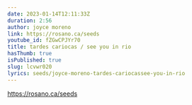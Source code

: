 ```yaml
---
date: 2023-01-14T12:11:33Z
duration: 2:56
author: joyce moreno
link: https://rosano.ca/seeds
youtube_id: fZGwCPJYr70
title: tardes cariocas / see you in rio
hasThumb: true
isPublished: true
slug: lcvwr020
lyrics: seeds/joyce-moreno-tardes-cariocassee-you-in-rio
---
```

https://rosano.ca/seeds
